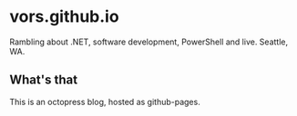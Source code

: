 # vors.github.io
Rambling about .NET, software development, PowerShell and live. Seattle, WA. 

## What's that
This is an octopress blog, hosted as github-pages.
